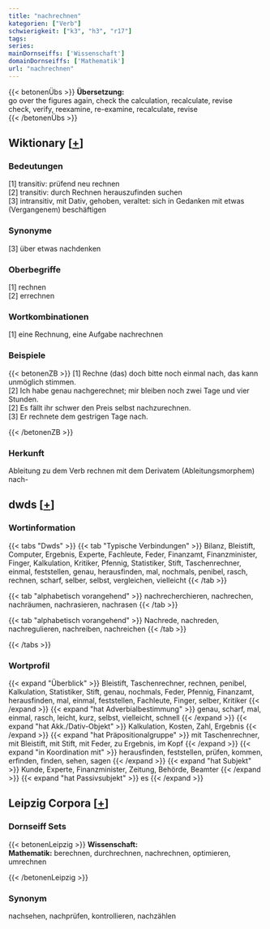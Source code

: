 ```yaml
---
title: "nachrechnen"
kategorien: ["Verb"]
schwierigkeit: ["k3", "h3", "r17"]
tags:
series:
mainDornseiffs: ['Wissenschaft']
domainDornseiffs: ['Mathematik']
url: "nachrechnen"
---
```


{{< betonenÜbs >}}
**Übersetzung:**  
go over the figures again, check the calculation, recalculate, revise  
check, verify, reexamine, re-examine, recalculate, revise  
{{< /betonenÜbs >}}

## Wiktionary [[+](https://de.wiktionary.org/wiki/nachrechnen)]

### Bedeutungen
[1] transitiv: prüfend neu rechnen  
[2] transitiv: durch Rechnen herauszufinden suchen  
[3] intransitiv, mit Dativ, gehoben, veraltet: sich in Gedanken mit etwas (Vergangenem) beschäftigen  

### Synonyme
[3] über etwas nachdenken  

### Oberbegriffe
[1] rechnen  
[2] errechnen  

### Wortkombinationen
[1] eine Rechnung, eine Aufgabe nachrechnen  

### Beispiele
{{< betonenZB >}}
[1] Rechne (das) doch bitte noch einmal nach, das kann unmöglich stimmen.  
[2] Ich habe genau nachgerechnet; mir bleiben noch zwei Tage und vier Stunden.  
[2] Es fällt ihr schwer den Preis selbst nachzurechnen.  
[3] Er rechnete dem gestrigen Tage nach.  

{{< /betonenZB >}}
### Herkunft
Ableitung zu dem Verb rechnen mit dem Derivatem (Ableitungsmorphem) nach-  



## dwds [[+](https://www.dwds.de/wb/nachrechnen)]

### Wortinformation
{{< tabs "Dwds" >}}
{{< tab "Typische Verbindungen" >}}
Bilanz, Bleistift, Computer, Ergebnis, Experte, Fachleute, Feder, Finanzamt, Finanzminister, Finger, Kalkulation, Kritiker, Pfennig, Statistiker, Stift, Taschenrechner, einmal, feststellen, genau, herausfinden, mal, nochmals, penibel, rasch, rechnen, scharf, selber, selbst, vergleichen, vielleicht
{{< /tab >}}

{{< tab "alphabetisch vorangehend" >}}
nachrecherchieren, nachrechen, nachräumen, nachrasieren, nachrasen
{{< /tab >}}

{{< tab "alphabetisch vorangehend" >}}
Nachrede, nachreden, nachregulieren, nachreiben, nachreichen
{{< /tab >}}

{{< /tabs >}}

### Wortprofil
{{< expand "Überblick" >}} Bleistift, Taschenrechner, rechnen, penibel, Kalkulation, Statistiker, Stift, genau, nochmals, Feder, Pfennig, Finanzamt, herausfinden, mal, einmal, feststellen, Fachleute, Finger, selber, Kritiker {{< /expand >}}
{{< expand "hat Adverbialbestimmung" >}} genau, scharf, mal, einmal, rasch, leicht, kurz, selbst, vielleicht, schnell {{< /expand >}}
{{< expand "hat Akk./Dativ-Objekt" >}} Kalkulation, Kosten, Zahl, Ergebnis {{< /expand >}}
{{< expand "hat Präpositionalgruppe" >}} mit Taschenrechner, mit Bleistift, mit Stift, mit Feder, zu Ergebnis, im Kopf {{< /expand >}}
{{< expand "in Koordination mit" >}} herausfinden, feststellen, prüfen, kommen, erfinden, finden, sehen, sagen {{< /expand >}}
{{< expand "hat Subjekt" >}} Kunde, Experte, Finanzminister, Zeitung, Behörde, Beamter {{< /expand >}}
{{< expand "hat Passivsubjekt" >}} es {{< /expand >}}

## Leipzig Corpora [[+](https://corpora.uni-leipzig.de/en/res?word=nachrechnen&corpusId=deu_newscrawl-public_2018)]

### Dornseiff Sets
{{< betonenLeipzig >}}
**Wissenschaft:**  
**Mathematik:** berechnen, durchrechnen, nachrechnen, optimieren, umrechnen  

{{< /betonenLeipzig >}}

### Synonym
nachsehen, nachprüfen, kontrollieren, nachzählen

